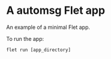 # A automsg Flet app

An example of a minimal Flet app.

To run the app:

```
flet run [app_directory]
```